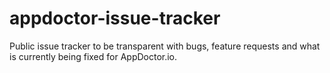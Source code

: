 # appdoctor-issue-tracker
Public issue tracker to be transparent with bugs, feature requests and what is currently being fixed for AppDoctor.io.
